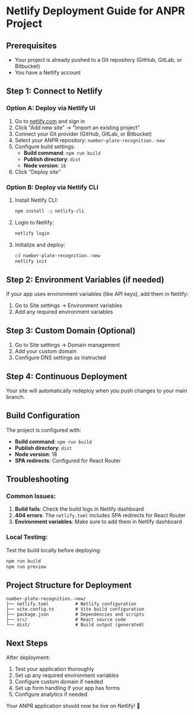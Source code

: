 # Netlify Deployment Guide for ANPR Project

## Prerequisites
- Your project is already pushed to a Git repository (GitHub, GitLab, or Bitbucket)
- You have a Netlify account

## Step 1: Connect to Netlify

### Option A: Deploy via Netlify UI
1. Go to [netlify.com](https://netlify.com) and sign in
2. Click "Add new site" → "Import an existing project"
3. Connect your Git provider (GitHub, GitLab, or Bitbucket)
4. Select your ANPR repository: `number-plate-recognition.-new`
5. Configure build settings:
   - **Build command**: `npm run build`
   - **Publish directory**: `dist`
   - **Node version**: `18`
6. Click "Deploy site"

### Option B: Deploy via Netlify CLI
1. Install Netlify CLI:
   ```bash
   npm install -g netlify-cli
   ```

2. Login to Netlify:
   ```bash
   netlify login
   ```

3. Initialize and deploy:
   ```bash
   cd number-plate-recognition.-new
   netlify init
   ```

## Step 2: Environment Variables (if needed)

If your app uses environment variables (like API keys), add them in Netlify:
1. Go to Site settings → Environment variables
2. Add any required environment variables

## Step 3: Custom Domain (Optional)

1. Go to Site settings → Domain management
2. Add your custom domain
3. Configure DNS settings as instructed

## Step 4: Continuous Deployment

Your site will automatically redeploy when you push changes to your main branch.

## Build Configuration

The project is configured with:
- **Build command**: `npm run build`
- **Publish directory**: `dist`
- **Node version**: 18
- **SPA redirects**: Configured for React Router

## Troubleshooting

### Common Issues:
1. **Build fails**: Check the build logs in Netlify dashboard
2. **404 errors**: The `netlify.toml` includes SPA redirects for React Router
3. **Environment variables**: Make sure to add them in Netlify dashboard

### Local Testing:
Test the build locally before deploying:
```bash
npm run build
npm run preview
```

## Project Structure for Deployment

```
number-plate-recognition.-new/
├── netlify.toml          # Netlify configuration
├── vite.config.ts        # Vite build configuration
├── package.json          # Dependencies and scripts
├── src/                  # React source code
└── dist/                 # Build output (generated)
```

## Next Steps

After deployment:
1. Test your application thoroughly
2. Set up any required environment variables
3. Configure custom domain if needed
4. Set up form handling if your app has forms
5. Configure analytics if needed

Your ANPR application should now be live on Netlify! 🚀

